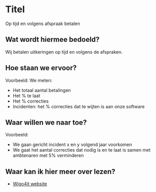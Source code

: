 # Titel
Op tijd en volgens afspraak betalen
## Wat wordt hiermee bedoeld?
Wij betalen uitkeringen op tijd en volgens de afspraken.

## Hoe staan we ervoor?
Voorbeeld:
We meten:
- Het totaal aantal betalingen
- Het % te laat
- Het % correcties 
- Incidenten: het % correcties dat te wijten is aan onze software 

## Waar willen we naar toe?
Voorbeeld:
- We gaan gericht incident x en y volgend jaar voorkomen
- We gaat het aantal correcties dat nodig is en te laat is samen met ambtenaren met 5% verminderen

## Waar kan ik hier meer over lezen?
- <a href="https://www.wigo4it.nl/?utm=duurzaamheidsradar">Wigo4it website</a>